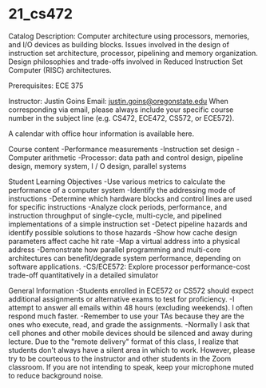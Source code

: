 # 21_cs472
Catalog Description: Computer architecture using processors, memories, and I/O devices as building blocks. Issues involved in the design of instruction set architecture, processor, pipelining and memory organization. Design philosophies and trade-offs involved in Reduced Instruction Set Computer (RISC) architectures.

Prerequisites: ECE 375

Instructor: Justin Goins
Email: justin.goins@oregonstate.edu 
When corresponding via email, please always include your specific course number in the subject line (e.g. CS472, ECE472, CS572, or ECE572).

A calendar with office hour information is available here.

Course content
 -Performance measurements
 -Instruction set design
 -Computer arithmetic
 -Processor: data path and control design, pipeline design, memory system, I / O design, parallel systems

Student Learning Objectives
 -Use various metrics to calculate the performance of a computer system
 -Identify the addressing mode of instructions
 -Determine which hardware blocks and control lines are used for specific instructions
 -Analyze clock periods, performance, and instruction throughput of single-cycle, multi-cycle, and pipelined implementations of a simple instruction set
 -Detect pipeline hazards and identify possible solutions to those hazards
 -Show how cache design parameters affect cache hit rate
 -Map a virtual address into a physical address
 -Demonstrate how parallel programming and multi-core architectures can benefit/degrade system performance, depending on software applications.
 -CS/ECE572: Explore processor performance-cost trade-off quantitatively in a detailed simulator

General Information
 -Students enrolled in ECE572 or CS572 should expect additional assignments or alternative exams to test for proficiency.
 -I attempt to answer all emails within 48 hours (excluding weekends). I often respond much faster.
 -Remember to use your TAs because they are the ones who execute, read, and grade the assignments.
 -Normally I ask that cell phones and other mobile devices should be silenced and away during lecture. Due to the "remote delivery" format of this class, I realize that students don't always have a silent area in which to work. However, please try to be courteous to the instructor and other students in the Zoom classroom. If you are not intending to speak, keep your microphone muted to reduce background noise.
